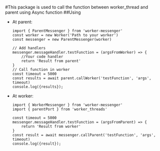 #This package is used to call the function between worker_thread and parent using Async function
##Using
- At parent:
    ```
    import { ParentMessenger } from 'worker-messenger'
    const worker = new Worker('Path to your worker')
    const messenger = new ParentMessenger(worker)

    // Add handlers
    messenger.messageHandler.testFunction = (argsFromWorker) => {
        //Your code handler
        return 'Result from parent'
    }
    // Call function in worker
    const timeout = 5000
    const results = await parent.callWorker('testFunction', 'args', timeout)
    console.log({results});
    ```
- At worker:
    ```
    import { WorkerMessenger } from 'worker-messenger'
    import { parentPort } from 'worker_threads'

    const timeout = 5000
    messenger.messageHandler.testFunction = (argsFromParent) => {
        return 'Result from worker'
    }
    const result = await messenger.callParent('testFunction', 'args', timeout)
    console.log({result});
    ```